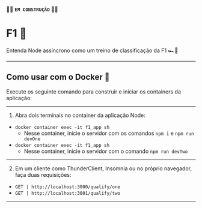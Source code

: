 🧱🧱 **``EM CONSTRUÇÃO``** 🧱🧱

# F1 🏁
Entenda Node assíncrono como um treino de classificação da F1 🏎️💨

---
## Como usar com o Docker 🐳
Execute os seguinte comando para construir e iniciar os containers da aplicação:

---
1. Abra dois terminais no container da aplicação Node:
- ``docker container exec -it f1_app sh``
  - Nesse container, inicie o servidor com os comandos ``npm i`` e `npm run devOne`
- ``docker container exec -it f1_app sh``
  - Nesse container, inicie o servidor com o comando `npm run devTwo`
---
2. Em um cliente como ThunderClient, Insomnia ou no próprio navegador, faça duas requisições:
- `GET | http://localhost:3000/qualify/one`
- `GET | http://localhost:3001/qualify/two`
---